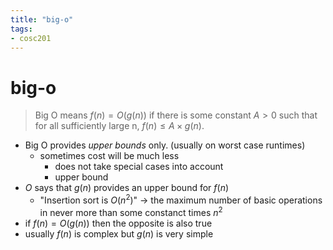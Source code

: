 ```yaml
---
title: "big-o"
tags: 
- cosc201
---
```


# big-o

>Big O means $f(n) = O(g(n))$ if there is some constant $A > 0$ such that for all sufficiently large n, $f(n) ≤ A × g(n).$

- Big O provides *upper bounds* only. (usually on worst case runtimes)
	- sometimes cost will be much less
		- does not take special cases into account
		- upper bound
- $O$ says that $g(n)$ provides an upper bound for $f(n)$ 
	- "Insertion sort is $O(n^2)$" -> the maximum number of basic operations in never more than some constanct times $n^2$
- if $f(n) =O(g(n))$ then the opposite is also true
- usually $f(n)$ is complex but $g(n)$ is very simple
